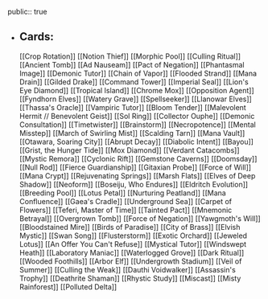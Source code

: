 public:: true
- ## Cards:
	[[Crop Rotation]]
	[[Notion Thief]]
	[[Morphic Pool]]
	[[Culling Ritual]]
	[[Ancient Tomb]]
	[[Ad Nauseam]]
	[[Pact of Negation]]
	[[Phantasmal Image]]
	[[Demonic Tutor]]
	[[Chain of Vapor]]
	[[Flooded Strand]]
	[[Mana Drain]]
	[[Gilded Drake]]
	[[Command Tower]]
	[[Imperial Seal]]
	[[Lion's Eye Diamond]]
	[[Tropical Island]]
	[[Chrome Mox]]
	[[Opposition Agent]]
	[[Fyndhorn Elves]]
	[[Watery Grave]]
	[[Spellseeker]]
	[[Llanowar Elves]]
	[[Thassa's Oracle]]
	[[Vampiric Tutor]]
	[[Bloom Tender]]
	[[Malevolent Hermit // Benevolent Geist]]
	[[Sol Ring]]
	[[Collector Ouphe]]
	[[Demonic Consultation]]
	[[Timetwister]]
	[[Brainstorm]]
	[[Necropotence]]
	[[Mental Misstep]]
	[[March of Swirling Mist]]
	[[Scalding Tarn]]
	[[Mana Vault]]
	[[Otawara, Soaring City]]
	[[Abrupt Decay]]
	[[Diabolic Intent]]
	[[Bayou]]
	[[Grist, the Hunger Tide]]
	[[Mox Diamond]]
	[[Verdant Catacombs]]
	[[Mystic Remora]]
	[[Cyclonic Rift]]
	[[Gemstone Caverns]]
	[[Doomsday]]
	[[Null Rod]]
	[[Fierce Guardianship]]
	[[Gitaxian Probe]]
	[[Force of Will]]
	[[Mana Crypt]]
	[[Rejuvenating Springs]]
	[[Marsh Flats]]
	[[Elves of Deep Shadow]]
	[[Neoform]]
	[[Boseiju, Who Endures]]
	[[Eldritch Evolution]]
	[[Breeding Pool]]
	[[Lotus Petal]]
	[[Nurturing Peatland]]
	[[Mana Confluence]]
	[[Gaea's Cradle]]
	[[Underground Sea]]
	[[Carpet of Flowers]]
	[[Teferi, Master of Time]]
	[[Tainted Pact]]
	[[Mnemonic Betrayal]]
	[[Overgrown Tomb]]
	[[Force of Negation]]
	[[Yawgmoth's Will]]
	[[Bloodstained Mire]]
	[[Birds of Paradise]]
	[[City of Brass]]
	[[Elvish Mystic]]
	[[Swan Song]]
	[[Flusterstorm]]
	[[Exotic Orchard]]
	[[Jeweled Lotus]]
	[[An Offer You Can't Refuse]]
	[[Mystical Tutor]]
	[[Windswept Heath]]
	[[Laboratory Maniac]]
	[[Waterlogged Grove]]
	[[Dark Ritual]]
	[[Wooded Foothills]]
	[[Arbor Elf]]
	[[Undergrowth Stadium]]
	[[Veil of Summer]]
	[[Culling the Weak]]
	[[Dauthi Voidwalker]]
	[[Assassin's Trophy]]
	[[Deathrite Shaman]]
	[[Rhystic Study]]
	[[Miscast]]
	[[Misty Rainforest]]
	[[Polluted Delta]]
